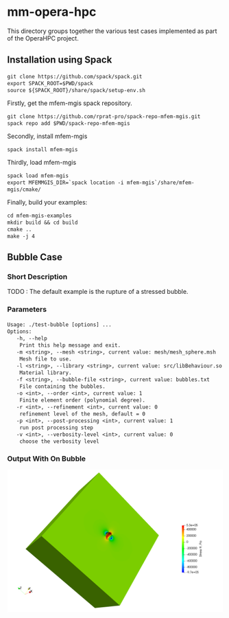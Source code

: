 # mm-opera-hpc

This directory groups together the various test cases implemented as part of the OperaHPC project.

## Installation using Spack

```
git clone https://github.com/spack/spack.git
export SPACK_ROOT=$PWD/spack
source ${SPACK_ROOT}/share/spack/setup-env.sh
```

Firstly, get the mfem-mgis spack repository.

```
git clone https://github.com/rprat-pro/spack-repo-mfem-mgis.git
spack repo add $PWD/spack-repo-mfem-mgis
```

Secondly, install mfem-mgis

```
spack install mfem-mgis
```

Thirdly, load mfem-mgis

```
spack load mfem-mgis
export MFEMMGIS_DIR=`spack location -i mfem-mgis`/share/mfem-mgis/cmake/
```

Finally, build your examples:

```
cd mfem-mgis-examples
mkdir build && cd build
cmake ..
make -j 4
```


## Bubble Case 

### Short Description

TODO : The default example is the rupture of a stressed bubble.

### Parameters

```
Usage: ./test-bubble [options] ...
Options:
   -h, --help
	Print this help message and exit.
   -m <string>, --mesh <string>, current value: mesh/mesh_sphere.msh
	Mesh file to use.
   -l <string>, --library <string>, current value: src/libBehaviour.so
	Material library.
   -f <string>, --bubble-file <string>, current value: bubbles.txt
	File containing the bubbles.
   -o <int>, --order <int>, current value: 1
	Finite element order (polynomial degree).
   -r <int>, --refinement <int>, current value: 0
	refinement level of the mesh, default = 0
   -p <int>, --post-processing <int>, current value: 1
	run post processing step
   -v <int>, --verbosity-level <int>, current value: 0
	choose the verbosity level
```


### Output With On Bubble

![Bubble Case](/img/bubble.png)
